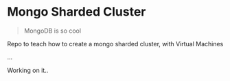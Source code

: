 # Mongo Sharded Cluster

> MongoDB is so cool

<p>Repo to teach how to create a mongo sharded cluster, with Virtual Machines</p>


... 

Working on it..

